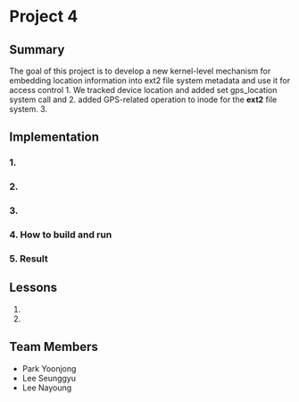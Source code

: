 

Project 4
===================

## Summary 

The goal of this project is to develop a new kernel-level mechanism for embedding location information into ext2 file system metadata and use it for access control 1. We tracked device location and added set gps_location system call and 2. added GPS-related operation to inode for the **ext2** file system. 3. 



## Implementation


### 1. 



### 2. 



### 3. 



### 4. How to build and run



### 5. Result



## Lessons

1. 
2. 

## Team Members

* Park Yoonjong
* Lee Seunggyu
* Lee Nayoung
